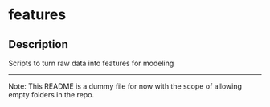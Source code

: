 # features
## Description
Scripts to turn raw data into features for modeling

---

Note: This README is a dummy file for now with the scope of allowing empty folders in the repo.
